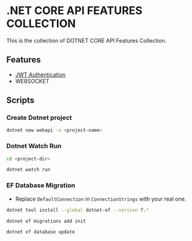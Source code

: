 # .NET CORE API FEATURES COLLECTION

This is the collection of DOTNET CORE API Features Collection.

## Features

- [JWT Authentication](https://github.com/thutasann/dotnet-core-features/tree/master/jwt-auth)
- WEBSOCKET

## Scripts

### Create Dotnet project

```bash
dotnet new webapi -o <project-name>
```

### Dotnet Watch Run

```bash
cd <project-dir>
```

```bash
dotnet watch run
```

### EF Database Migration

- Replace `DefaultConnection` in `ConnectionStrings` with your real one.

```bash
dotnet tool install --global dotnet-ef --version 7.*
```

```bash
dotnet ef migrations add init
```

```bash
dotnet ef database update
```

